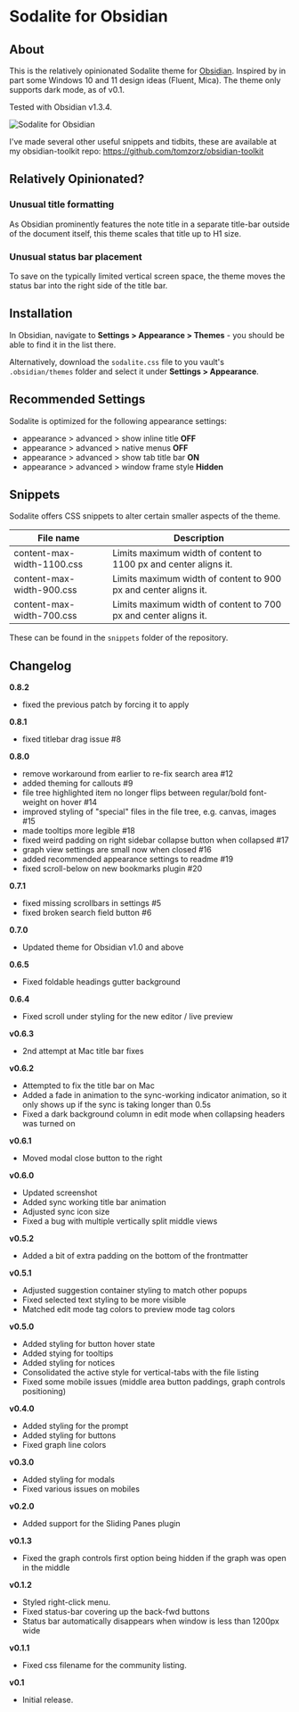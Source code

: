 # Sodalite for Obsidian

## About

This is the relatively opinionated Sodalite theme for [Obsidian](https://obsidian.md/). Inspired by in part some Windows 10 and 11 design ideas (Fluent, Mica). The theme only supports dark mode, as of v0.1.

Tested with Obsidian v1.3.4.

![Sodalite for Obsidian](./screenshot.png)

I've made several other useful snippets and tidbits, these are available at my obsidian-toolkit repo: https://github.com/tomzorz/obsidian-toolkit

## Relatively Opinionated?

### Unusual title formatting

As Obsidian prominently features the note title in a separate title-bar outside of the document itself, this theme scales that title up to H1 size.

### Unusual status bar placement

To save on the typically limited vertical screen space, the theme moves the status bar into the right side of the title bar.

## Installation

In Obsidian, navigate to **Settings > Appearance > Themes** - you should be able to find it in the list there.

Alternatively, download the `sodalite.css` file to you vault's `.obsidian/themes` folder and select it under **Settings > Appearance**.

## Recommended Settings

Sodalite is optimized for the following appearance settings:

- appearance > advanced > show inline title **OFF**
- appearance > advanced > native menus **OFF**
- appearance > advanced > show tab title bar **ON**
- appearance > advanced > window frame style **Hidden**

## Snippets

Sodalite offers CSS snippets to alter certain smaller aspects of the theme.

| File name                  | Description                                                      |
| -------------------------- | ---------------------------------------------------------------- |
| content-max-width-1100.css | Limits maximum width of content to 1100 px and center aligns it. | 
| content-max-width-900.css  | Limits maximum width of content to 900 px and center aligns it.  |
| content-max-width-700.css  | Limits maximum width of content to 700 px and center aligns it.  |

These can be found in the `snippets` folder of the repository.

## Changelog

**0.8.2**
- fixed the previous patch by forcing it to apply

**0.8.1**

- fixed titlebar drag issue #8

**0.8.0**

- remove workaround from earlier to re-fix search area #12
- added theming for callouts #9
- file tree highlighted item no longer flips between regular/bold font-weight on hover #14
- improved styling of "special" files in the file tree, e.g. canvas, images #15
- made tooltips more legible #18
- fixed weird padding on right sidebar collapse button when collapsed #17
- graph view settings are small now when closed #16
- added recommended appearance settings to readme #19
- fixed scroll-below on new bookmarks plugin #20

**0.7.1**

- fixed missing scrollbars in settings #5
- fixed broken search field button #6

**0.7.0**

- Updated theme for Obsidian v1.0 and above

**0.6.5**

- Fixed foldable headings gutter background

**0.6.4**

- Fixed scroll under styling for the new editor / live preview

**v0.6.3**

- 2nd attempt at Mac title bar fixes

**v0.6.2**

- Attempted to fix the title bar on Mac
- Added a fade in animation to the sync-working indicator animation, so it only shows up if the sync is taking longer than 0.5s
- Fixed a dark background column in edit mode when collapsing headers was turned on

**v0.6.1**

- Moved modal close button to the right

**v0.6.0**

- Updated screenshot
- Added sync working title bar animation
- Adjusted sync icon size
- Fixed a bug with multiple vertically split middle views

**v0.5.2**

- Added a bit of extra padding on the bottom of the frontmatter

**v0.5.1**

- Adjusted suggestion container styling to match other popups
- Fixed selected text styling to be more visible
- Matched edit mode tag colors to preview mode tag colors

**v0.5.0**

- Added styling for button hover state
- Added stying for tooltips
- Added styling for notices
- Consolidated the active style for vertical-tabs with the file listing
- Fixed some mobile issues (middle area button paddings, graph controls positioning)

**v0.4.0**

- Added styling for the prompt
- Added styling for buttons
- Fixed graph line colors

**v0.3.0**

- Added styling for modals
- Fixed various issues on mobiles

**v0.2.0**

- Added support for the Sliding Panes plugin

**v0.1.3**

- Fixed the graph controls first option being hidden if the graph was open in the middle

**v0.1.2**

- Styled right-click menu.
- Fixed status-bar covering up the back-fwd buttons
- Status bar automatically disappears when window is less than 1200px wide

**v0.1.1**

- Fixed css filename for the community listing.

**v0.1**

- Initial release.
